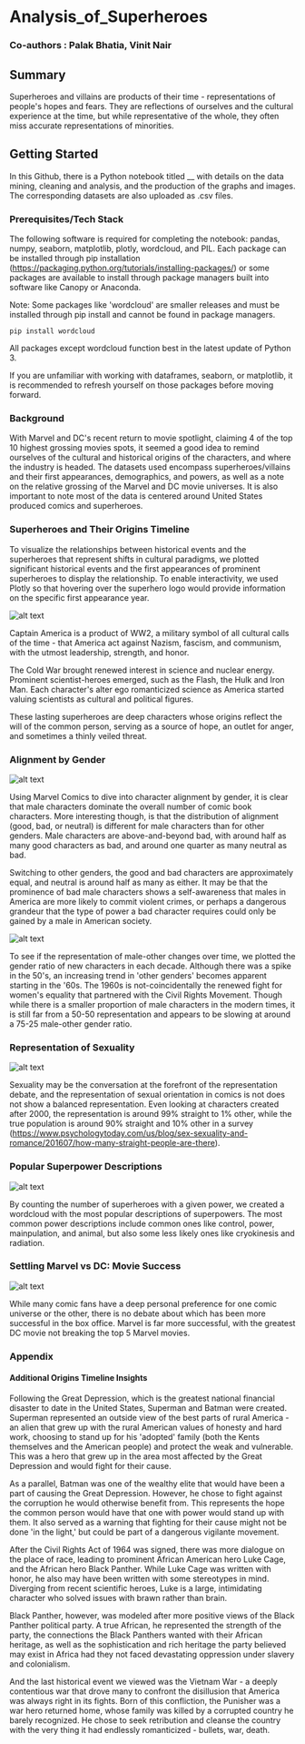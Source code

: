 # Analysis_of_Superheroes
### Co-authors : Palak Bhatia, Vinit Nair

## Summary
Superheroes and villains are products of their time - representations of people's hopes and fears. They are reflections of ourselves and the cultural experience at the time, but while representative of the whole, they often miss accurate representations of minorities. 

## Getting Started
In this Github, there is a Python notebook titled __ with details on the data mining, cleaning and analysis, and the production of the graphs and images. The corresponding datasets are also uploaded as .csv files. 

### Prerequisites/Tech Stack
The following software is required for completing the notebook:
    pandas, numpy, seaborn, matplotlib, plotly, wordcloud, and PIL.
Each package can be installed through pip installation (https://packaging.python.org/tutorials/installing-packages/) or some packages are available to install through package managers built into software like Canopy or Anaconda. 

Note: Some packages like 'wordcloud' are smaller releases and must be installed through pip install and cannot be found in package managers.

```
pip install wordcloud
```

All packages except wordcloud function best in the latest update of Python 3. 

If you are unfamiliar with working with dataframes, seaborn, or matplotlib, it is recommended to refresh yourself on those packages before moving forward.

### Background
With Marvel and DC's recent return to movie spotlight, claiming 4 of the top 10 highest grossing movies spots, it seemed a good idea to remind ourselves of the cultural and historical origins of the characters, and where the industry is headed. The datasets used encompass superheroes/villains and their first appearances, demographics, and powers, as well as a note on the relative grossing of the Marvel and DC movie universes. It is also important to note most of the data is centered around United States produced comics and superheroes. 

### Superheroes and Their Origins Timeline
To visualize the relationships between historical events and the superheroes that represent shifts in cultural paradigms, we plotted significant historical events and the first appearances of prominent superheroes to display the relationship. To enable interactivity, we used Plotly so that hovering over the superhero logo would provide information on the specific first appearance year. 

![alt text][logo]

[logo]: https://github.com/BenRichman/Analysis_of_Superheroes/blob/master/plots/superheroes%20timeline.JPG "Superheroes Timeline 1"
Captain America is a product of WW2, a military symbol of all cultural calls of the time - that America act against Nazism, fascism, and communism, with the utmost leadership, strength, and honor. 

The Cold War brought renewed interest in science and nuclear energy. Prominent scientist-heroes emerged, such as the Flash, the Hulk and Iron Man. Each character's alter ego romanticized science as America started valuing scientists as cultural and political figures. 

These lasting superheroes are deep characters whose origins reflect the will of the common person, serving as a source of hope, an outlet for anger, and sometimes a thinly veiled threat. 

### Alignment by Gender

![alt text][logo1]

[logo1]: https://github.com/BenRichman/Analysis_of_Superheroes/blob/master/plots/genders%20alignment.PNG "Gender Alignment"

Using Marvel Comics to dive into character alignment by gender, it is clear that male characters dominate the overall number of comic book characters. More interesting though, is that the distribution of alignment (good, bad, or neutral) is different for male characters than for other genders. Male characters are above-and-beyond bad, with around half as many good characters as bad, and around one quarter as many neutral as bad. 

Switching to other genders, the good and bad characters are approximately equal, and neutral is around half as many as either. It may be that the prominence of bad male characters shows a self-awareness that males in America are more likely to commit violent crimes, or perhaps a dangerous grandeur that the type of power a bad character requires could only be gained by a male in American society. 

![alt text][logo2]

[logo2]: https://github.com/BenRichman/Analysis_of_Superheroes/blob/master/plots/bad%20characters.PNG "Bad Characters Alignment"

To see if the representation of male-other changes over time, we plotted the gender ratio of new characters in each decade. Although there was a spike in the 50's, an increasing trend in 'other genders' becomes apparent starting in the '60s. The 1960s is not-coincidentally the renewed fight for women's equality that partnered with the Civil Rights Movement. Though while there is a smaller proportion of male characters in the modern times, it is still far from a 50-50 representation and appears to be slowing at around a 75-25 male-other gender ratio.

### Representation of Sexuality

![alt text][logo3]

[logo3]: https://github.com/BenRichman/Analysis_of_Superheroes/blob/master/plots/sexual%20orientations.PNG "Sexual Orientation"

Sexuality may be the conversation at the forefront of the representation debate, and the representation of sexual orientation in comics is not does not show a balanced representation. Even looking at characters created after 2000, the representation is around 99% straight to 1% other, while the true population is around 90% straight and 10% other in a survey (https://www.psychologytoday.com/us/blog/sex-sexuality-and-romance/201607/how-many-straight-people-are-there).

### Popular Superpower Descriptions

![alt text][logo4]

[logo4]: https://github.com/BenRichman/Analysis_of_Superheroes/blob/master/plots/word%20cloud.PNG "Popular Superpowers"

By counting the number of superheroes with a given power, we created a wordcloud with the most popular descriptions of superpowers. The most common power descriptions include common ones like control, power, mainpulation, and animal, but also some less likely ones like cryokinesis and radiation. 

### Settling Marvel vs DC: Movie Success

![alt text][logo5]

[logo5]: https://github.com/BenRichman/Analysis_of_Superheroes/blob/master/plots/box%20office.PNG "Box Office Collection"

While many comic fans have a deep personal preference for one comic universe or the other, there is no debate about which has been more successful in the box office. Marvel is far more successful, with the greatest DC movie not breaking the top 5 Marvel movies. 

### Appendix
#### Additional Origins Timeline Insights
Following the Great Depression, which is the greatest national financial disaster to date in the United States, Superman and Batman were created. Superman represented an outside view of the best parts of rural America - an alien that grew up with the rural American values of honesty and hard work, choosing to stand up for his 'adopted' family (both the Kents themselves and the American people) and protect the weak and vulnerable. This was a hero that grew up in the area most affected by the Great Depression and would fight for their cause. 

As a parallel, Batman was one of the wealthy elite that would have been a part of causing the Great Depression. However, he chose to fight against the corruption he would otherwise benefit from. This represents the hope the common person would have that one with power would stand up with them. It also served as a warning that fighting for their cause might not be done 'in the light,' but could be part of a dangerous vigilante movement.

After the Civil Rights Act of 1964 was signed, there was more dialogue on the place of race, leading to prominent African American hero Luke Cage, and the African hero Black Panther. While Luke Cage was written with honor, he also may have been written with some stereotypes in mind. Diverging from recent scientific heroes, Luke is a large, intimidating character who solved issues with brawn rather than brain. 

Black Panther, however, was modeled after more positive views of the Black Panther political party. A true African, he represented the strength of the party, the connections the Black Panthers wanted with their African heritage, as well as the sophistication and rich heritage the party believed may exist in Africa had they not faced devastating oppression under slavery and colonialism. 

And the last historical event we viewed was the Vietnam War - a deeply contentious war that drove many to confront the disillusion that America was always right in its fights. Born of this confliction, the Punisher was a war hero returned home, whose family was killed by a corrupted country he barely recognized. He chose to seek retribution and cleanse the country with the very thing it had endlessly romanticized - bullets, war, death.
